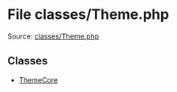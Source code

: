 File classes/Theme.php
=========

Source: [classes/Theme.php](https://github.com/PrestaShop/PrestaShop/blob/1.5.0.13/classes/Theme.php)


Classes
-------

* [ThemeCore](class.ThemeCore.md)

